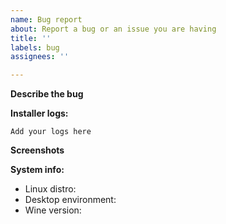 ```yaml
---
name: Bug report
about: Report a bug or an issue you are having
title: ''
labels: bug
assignees: ''

---
```


**Describe the bug**
<!-- A clear and concise description of what the bug is.  -->

**Installer logs:**
```
Add your logs here
```

**Screenshots**
<!--If applicable, add screenshots to help explain your problem.-->

**System info:**
 - Linux distro: 
 - Desktop environment:
 - Wine version:
